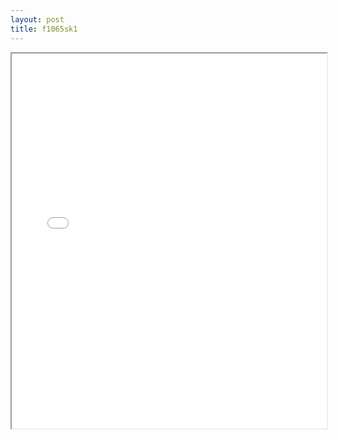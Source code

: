 ```yaml
---
layout: post
title: f1065sk1
---
```


<div class="pdf-container">
<iframe src="/ea/assets/pdfs/f1065sk1.pdf" height="600" width="100%" allowFullScreen="true"></iframe>
</div>

